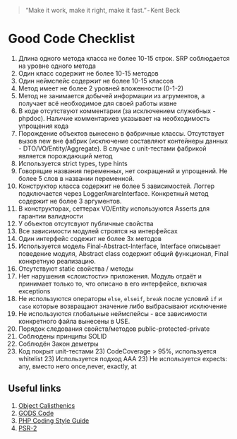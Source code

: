 > “Make it work, make it right, make it fast.” - Kent Beck

# Good Code Checklist
1. Длина одного метода класса не более 10-15 строк. SRP соблюдается на уровне одного метода
2. Один класс содержит не более 10-15 методов
3. Один неймспейс содержит не более 10-15 классов
4. Метод имеет не более 2 уровней вложенности (0-1-2)
5. Метод не занимается добычей информации из агрументов, а получает всё необходимое для своей работы извне
6. В коде отсутствуют комментарии (за исключением служебных - phpdoc). Наличие комментариев указывает на необходимость упрощения кода
7. Порождение объектов вынесено в фабричные классы. Отсутствует вызов new вне фабрик (исключение составляют контейнеры данных - DTO/VO/Entity/Aggregate). В случае с unit-тестами фабрикой является порождающий метод
8. Используется strict types, type hints
9. Говорящие названия переменных, нет сокращений и упрощений. Не более 5 слов в названии переменной.
10. Конструктор класса содержит не более 5 зависимостей. Логгер подключается через LoggerAwareInterface. Конкретный метод содержит не более 3 аргументов.
11. В конструкторах, сеттерах VO/Entity используются Asserts для гарантии валидности
12. У объектов отсутсвуют публичные свойства
13. Все зависимости модулей строятся на интерфейсах
14. Один интерфейс содежит не более 3х методов
15. Используется модель Final-Abstract-Interface, Interface описывает поведение модуля, Abstract class содержит общий функционал, Final конкретную реализацию.
16. Отсутствуют static свойства / методы
17. Нет нарушения «слоистости» приложения. Модуль отдаёт и принимает только то, что описано в его интерфейсе, включая exceptions
18. Не используются операторы `else`, `elseif`, `break` после условий `if` и `case` которые возвращают значение либо выбрасывают исключение
19. Не используются глобальные неймспейсы - все зависимости конкретного файла вынесены в USE.
20. Порядок следования свойств/методов public-protected-private
21. Соблюдены принципы SOLID
22. Соблюдён Закон деметры
23. Код покрыт unit-тестами
    23) CodeCoverage > 95%, используется whitelist
    23) Используется подход AAA
    23) Не используется expects: any, вместо него once,never, exactly, at

## Useful links
1. [Object Calisthenics](https://williamdurand.fr/2013/06/03/object-calisthenics/)
2. [GODS Code](https://habr.com/company/mailru/blog/414201/)
3. [PHP Coding Style Guide](https://github.com/c3037/PHP-Coding-Style-Guide)
4. [PSR-2](https://www.php-fig.org/psr/psr-2/)